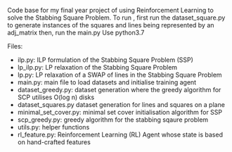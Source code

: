 Code base for my final year project of using Reinforcement Learning to solve the Stabbing Square Problem.
To run , first run the dataset_square.py to generate instances of the squares and lines being represented by an adj_matrix
then, run the main.py 
Use python3.7

Files:
 - ilp.py: ILP formulation of the Stabbing Square Problem (SSP)
 - lp_ilp.py: LP relaxation of the Stabbing Square Problem
 - lp.py: LP relaxation of a SWAP of lines in the Stabbing Square Problem
 - main.py: main file to load datasets and initialise training agent
 - dataset_greedy.py: dataset generation where the greedy algorithm for SCP utilises O(log n) disks
 - dataset_squares.py dataset generation for lines and squares on a plane
 - minimal_set_cover.py: minimal set cover initialisation algorithm for SSP
 - scp_greedy.py: greedy algorithm for the stabbing sqaure problem
 - utils.py: helper functions
 - rl_feature.py: Reinforcement Learning (RL) Agent whose state is based on hand-crafted features
